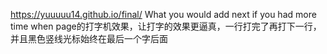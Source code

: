 https://yuuuuu14.github.io/final/
What you would add next if you had more time
when page的打字机效果，让打字的效果更逼真，一行打完了再打下一行，并且黑色竖线光标始终在最后一个字后面